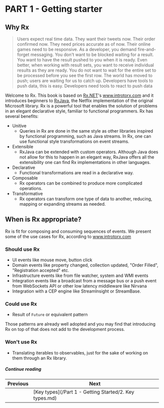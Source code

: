 # PART 1 - Getting starter

## Why Rx

> Users expect real time data. They want their tweets now. Their order confirmed now. They need prices accurate as of now. Their online games need to be responsive. As a developer, you demand fire-and-forget messaging. You don't want to be blocked waiting for a result. You want to have the result pushed to you when it is ready. Even better, when working with result sets, you want to receive individual results as they are ready. You do not want to wait for the entire set to be processed before you see the first row. The world has moved to push; users are waiting for us to catch up. Developers have tools to push data, this is easy. Developers need tools to react to push data

Welcome to Rx. This book is based on [Rx.NET](http://msdn.microsoft.com/en-us/devlabs/gg577609)'s www.introtorx.com and it introduces beginners to [RxJava](https://github.com/ReactiveX/RxJava), the Netflix implementation of the original Microsoft library. Rx is a powerful tool that enables the solution of problems in an elegant declarative style, familiar to functional programmers. Rx has several benefits:

* Unitive
    * Queries in Rx are done in the same style as other libraries inspired by functional programming, such as Java streams. In Rx, one can use functional style transformations on event streams.
* Extensible
    * RxJava can be extended with custom operators. Although Java does not allow for this to happen in an elegant way, RxJava offers all the extensibility one can find Rx implementations in other languages.
* Declarative
    * Functional transformations are read in a declarative way.
* Composable
    * Rx operators can be combined to produce more complicated operations.
* Transformative
    * Rx operators can transform one type of data to another, reducing, mapping or expanding streams as needed.


## When is Rx appropriate?

Rx is fit for composing and consuming sequences of events. We present some of the use cases for Rx, according to www.introtorx.com

### Should use Rx

* UI events like mouse move, button click
* Domain events like property changed, collection updated, "Order Filled", "Registration accepted" etc.
* Infrastructure events like from file watcher, system and WMI events
* Integration events like a broadcast from a message bus or a push event from WebSockets API or other low latency middleware like Nirvana
* Integration with a CEP engine like StreamInsight or StreamBase.

### Could use Rx

* Result of `Future` or equivalent pattern

Those patterns are already well adopted and you may find that introducing Rx on top of that does not add to the development process.

### Won't use Rx

* Translating iterables to observables, just for the sake of working on them through an Rx library.


##### Continue reading

| Previous | Next |
| --- | --- |
|   | [Key types](/Part 1 - Getting Started/2. Key types.md) |

